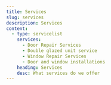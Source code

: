 ```yaml
---
title: Services
slug: services
description: Services
content:
  - type: servicelist
    services:
      - Door Repair Services
      - Double glazed unit service
      - Window Repair Services
      - Door and window installations
    heading: Services
    desc: What services do we offer
---
```

